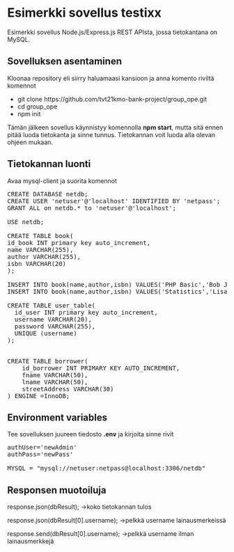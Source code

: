 # Esimerkki sovellus testixx

Esimerkki sovellus Node.js/Express.js REST APIsta, jossa tietokantana on MySQL.

## Sovelluksen asentaminen

Kloonaa repository eli siirry haluamaasi kansioon ja anna komento riviltä komennot
<ul>
<li>git clone https://github.com/tvt21kmo-bank-project/group_ope.git</li>
<li>cd group_ope</li>
<li>npm init</li>
</ul>
Tämän jälkeen sovellus käynnistyy komennolla <b>npm start</b>, mutta sitä ennen pitää luoda tietokanta ja sinne tunnus. Tietokannan voit luoda alla olevan ohjeen mukaan.

## Tietokannan luonti

Avaa mysql-client ja suorita komennot

<pre>
CREATE DATABASE netdb;
CREATE USER 'netuser'@'localhost' IDENTIFIED BY 'netpass';
GRANT ALL on netdb.* to 'netuser'@'localhost';

USE netdb;

CREATE TABLE book(
id_book INT primary key auto_increment,
name VARCHAR(255),
author VARCHAR(255),
isbn VARCHAR(20)
);

INSERT INTO book(name,author,isbn) VALUES('PHP Basic','Bob Jones','123-456-789-111-x');
INSERT INTO book(name,author,isbn) VALUES('Statistics','Lisa Smith','222-333-444-555-y');

CREATE TABLE user_table(
  id_user INT primary key auto_increment,
  username VARCHAR(20),
  password VARCHAR(255),
  UNIQUE (username)
);


CREATE TABLE borrower(
    id_borrower INT PRIMARY KEY AUTO_INCREMENT,
    fname VARCHAR(50),
    lname VARCHAR(50),
    streetAddress VARCHAR(30)
) ENGINE =InnoDB;
</pre>

## Environment variables

Tee sovelluksen juureen tiedosto <b>.env</b> ja kirjoita sinne rivit 
<pre>
authUser='newAdmin'
authPass='newPass'

MYSQL = "mysql://netuser:netpass@localhost:3306/netdb"
</pre>

## Responsen muotoiluja

response.json(dbResult); ->koko tietokannan tulos <br>

response.json(dbResult[0].username); ->pelkkä username lainausmerkeissä

response.send(dbResult[0].username); ->pelkkä username ilman lainausmerkkejä